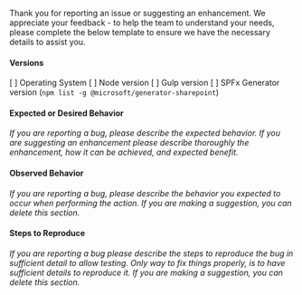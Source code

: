 Thank you for reporting an issue or suggesting an enhancement. We appreciate your feedback - to help the team to understand your needs, please complete the below template to ensure we have the necessary details to assist you.

#### Versions
[    ]  Operating System
[    ]  Node version
[    ]  Gulp version
[    ]  SPFx Generator version (`npm list -g @microsoft/generator-sharepoint`)

#### Expected or Desired Behavior
_If you are reporting a bug, please describe the expected behavior. If you are suggesting an enhancement please describe thoroughly the enhancement, how it can be achieved, and expected benefit._

#### Observed Behavior
_If you are reporting a bug, please describe the behavior you expected to occur when performing the action. If you are making a suggestion, you can delete this section._

#### Steps to Reproduce
_If you are reporting a bug please describe the steps to reproduce the bug in sufficient detail to allow testing. Only way to fix things properly, is to have sufficient details to reproduce it. If you are making a suggestion, you can delete this section._
